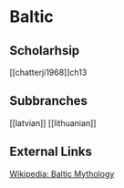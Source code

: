 # Baltic


## Scholarhsip
[[chatterji1968]]ch13
## Subbranches
[[latvian]]
[[lithuanian]]


## External Links
[Wikipedia: Baltic Mythology](https://en.wikipedia.org/wiki/Baltic-mythology)